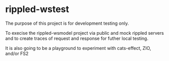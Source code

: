 
# rippled-wstest

The purpose of this project is for development testing only.

To execise the rippled-wsmodel project via public and mock rippled servers and to create traces of request and response
for futher local testing.


It is also going to be a playground to experiment with cats-effect, ZIO, and/or FS2
